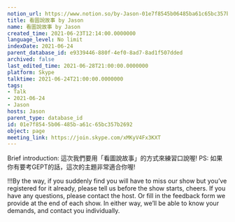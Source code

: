 ```yaml
---
notion_url: https://www.notion.so/by-Jason-01e7f8545b06485ba61c65bc357b2692
title: 看圖說故事 by Jason
name: 看圖說故事 by Jason
created_time: 2021-06-23T12:14:00.0000000
language_level: No limit
indexDate: 2021-06-24
parent_database_id: e9339446-880f-4ef0-8ad7-8ad1f507dded
archived: false
last_edited_time: 2021-06-28T21:00:00.0000000
platform: Skype
talktime: 2021-06-24T21:00:00.0000000
tags:
- Talk
- 2021-06-24
- Jason
hosts: Jason
parent_type: database_id
id: 01e7f854-5b06-485b-a61c-65bc357b2692
object: page
meeting_link: https://join.skype.com/xMKyV4Fx3KXT
---
```




Brief introduction: 這次我們要用「看圖說故事」的方式來練習口說喔!
PS: 如果你有要考GEPT的話，這次的主題非常適合你喔!

!!!By the way, if you suddenly find you will have to miss our show but you’ve registered for it already, please tell us before the show starts, cheers.
If you have any questions, please contact the host. Or fill in the feedback form we provide at the end of each show. In either way, we’ll be able to know your demands, and contact you individually.



